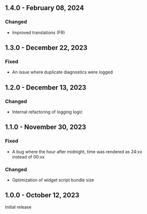 ## 1.4.0 - February 08, 2024

### Changed
- Improved translations (FR)

## 1.3.0 - December 22, 2023

### Fixed
- An issue where duplicate diagnostics were logged

## 1.2.0 - December 13, 2023

### Changed
- Internal refactoring of logging logic


## 1.1.0 - November 30, 2023

### Fixed
- A bug where the hour after midnight, time was rendered as 24:xx instead of 00:xx

### Changed
- Optimization of widget script bundle size

## 1.0.0 - October 12, 2023

Initial release

